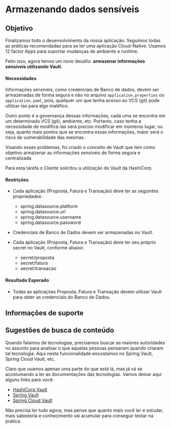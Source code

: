 # Armazenando dados sensíveis 

## Objetivo

Finalizamos todo o desenvolvimento da nossa aplicação. Seguimos todas as práticas recomendadas para se ter uma aplicação 
Cloud-Native. Usamos 12 factor Apps para suportar mudanças de ambiente e runtime.

Feito isso, agora temos um novo desafio: **armazenar informações sensíveis utilizando Vault**.

#### Necessidades

Informações sensíveis, como credenciais de Banco de dados, devem ser armazenadas de forma segura e não no arquivo `application.properties` ou 
`application.yaml`, pois, qualquer um que tenha acesso ao VCS (git) pode utilizar-las para algo maléfico.

Outro ponto é a governança dessas informações, cada uma se encontra em um determinado VCS (git), ambiente, etc. Portanto, caso 
tenha a necessidade de modificá-las será preciso modificar em inúmeros lugar, ou seja, quanto mais pontos que se encontra 
essas informações, maior será o risco de vulnerabilidade das mesmas.

Visando esses problemas, foi criado o conceito de Vault que tem como objetivo armazenar as informações sensíveis de forma 
segura e centralizada.

Para esta tarefa o Cliente solicitou a utilização do Vault da HashiCorp.

#### Restrições

- Cada aplicação (Proposta, Fatura e Transação) deve ter as seguintes propriedades:

    - spring.datasource.platform
    - spring.datasource.url
    - spring.datasource.username
    - spring.datasource.password
    
- Credenciais de Banco de Dados devem ser armazenadas no Vault.

- Cada aplicação (Proposta, Fatura e Transação) deve ter seu próprio secret no Vault, conforme abaixo:

    - secret/proposta
    - secret/fatura
    - secret/transacao

#### Resultado Esperado

- Todas as aplicações Proposta, Fatura e Transação devem utilizar Vault para obter as credenciais do Banco de Dados.

## Informações de suporte

## Sugestões de busca de conteúdo

Quando falamos de tecnologias, precisamos buscar as maiores autoridades no assunto para analisar o que aquelas pessoas 
pensaram quando criaram tal tecnologia. Aqui nesta funcionalidade encostamos no Spring Vault, Spring Cloud Vault, etc. 

Claro que usamos apenas uma parte do que está lá, mas já vá se acostumando a ler as documentações das tecnologias. 
Vamos deixar aqui alguns links para você:

* [HashiCorp Vault](https://www.vaultproject.io/)
* [Spring Vault](https://spring.io/projects/spring-vault)
* [Spring Cloud Vault](https://cloud.spring.io/spring-cloud-vault/)

Não precisa ler tudo agora, mas pense que quanto mais você ler e estudar, mais sabedoria e conhecimento vai acumular para conseguir testar na prática.